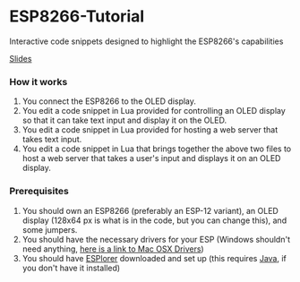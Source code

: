 # ESP8266-Tutorial
Interactive code snippets designed to highlight the ESP8266's capabilities

[Slides](https://docs.google.com/a/g.hmc.edu/presentation/d/1hklxqxTjTlcK6zbn6wWgUUC_U2BwH9-dWDtHl9vmpwc/edit?usp=sharing)

### How it works
1. You connect the ESP8266 to the OLED display.
2. You edit a code snippet in Lua provided for controlling an OLED display so that it can take text input and display it on the OLED.
3. You edit a code snippet in Lua provided for hosting a web server that takes text input.
4. You edit a code snippet in Lua that brings together the above two files to host a web server that takes a user's input and displays it on an OLED display.

### Prerequisites
1. You should own an ESP8266 (preferably an ESP-12 variant), an OLED display (128x64 px is what is in the code, but you can change this), and some jumpers.
2. You should have the necessary drivers for your ESP (Windows shouldn't need anything, [here is a link to Mac OSX Drivers](https://www.silabs.com/Support%20Documents/Software/Mac_OSX_VCP_Driver.zip))
3. You should have [ESPlorer](http://esp8266.ru/esplorer/) downloaded and set up (this requires [Java](http://www.oracle.com/technetwork/java/javase/downloads/jre8-downloads-2133155.html), if you don't have it installed)
